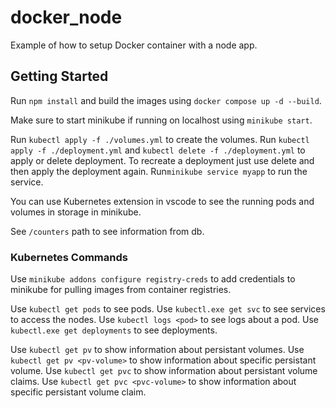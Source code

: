 # docker_node


Example of how to setup Docker container with a node app.

## Getting Started

Run ```npm install``` and build the images using ```docker compose up -d --build```.

Make sure to start minikube if running on localhost using ```minikube start```.

Run ```kubectl apply -f ./volumes.yml``` to create the volumes.
Run ```kubectl apply -f ./deployment.yml``` and ```kubectl delete -f ./deployment.yml``` to apply or delete deployment.
To recreate a deployment just use delete and then apply the deployment again.
Run```minikube service myapp``` to run the service.

You can use Kubernetes extension in vscode to see the running pods and volumes in storage in minikube.

See ```/counters``` path to see information from db.

### Kubernetes Commands

Use ```minikube addons configure registry-creds``` to add credentials to minikube for pulling images from container registries.

Use ```kubectl get pods``` to see pods.
Use ```kubectl.exe get svc``` to see services to access the nodes.
Use ```kubectl logs <pod>``` to see logs about a pod.
Use ```kubectl.exe get deployments``` to see deployments.

Use ```kubectl get pv``` to show information about persistant volumes.
Use ```kubectl get pv <pv-volume>``` to show information about specific persistant volume.
Use ```kubectl get pvc``` to show information about persistant volume claims.
Use ```kubectl get pvc <pvc-volume>``` to show information about specific persistant volume claim.